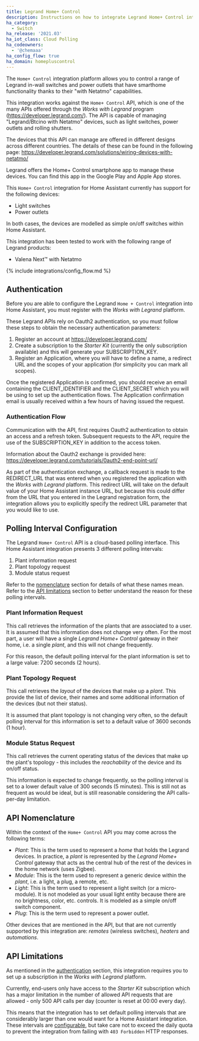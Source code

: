 ```yaml
---
title: Legrand Home+ Control
description: Instructions on how to integrate Legrand Home+ Control into Home Assistant.
ha_category:
  - Switch
ha_release: '2021.03'
ha_iot_class: Cloud Polling
ha_codeowners:
  - '@chemaaa'
ha_config_flow: true
ha_domain: homepluscontrol
---
```


The `Home+ Control` integration platform allows you to control a range of Legrand in-wall switches and power outlets that have smarthome functionality thanks to their "with Netatmo" capabilities. 

This integration works against the `Home+ Control` API, which is one of the many APIs offered through the *Works with Legrand* program (https://developer.legrand.com/). The API is capable of managing "Legrand/Btcino with Netatmo" devices, such as light switches, power outlets and rolling shutters.

The devices that this API can manage are offered in different designs across different countries. The details of these can be found in the following page: https://developer.legrand.com/solutions/wiring-devices-with-netatmo/

Legrand offers the Home+ Control smartphone app to manage these devices. You can find this app in the Google Play and Apple App stores.

This `Home+ Control` integration for Home Assistant currently has support for the following devices: 
- Light switches
- Power outlets

In both cases, the devices are modelled as simple on/off switches within Home Assistant.

This integration has been tested to work with the following range of Legrand products:
- Valena Next™ with Netatmo

{% include integrations/config_flow.md %}

## Authentication

Before you are able to configure the Legrand `Home + Control` integration into Home Assistant, you must register with the *Works with Legrand* platform.

These Legrand APIs rely on Oauth2 authentication, so you must follow these steps to obtain the necessary authentication parameters:

1) Register an account at https://developer.legrand.com/
2) Create a subscription to the *Starter Kit* (currently the only subscription available) and this will generate your SUBSCRIPTION_KEY.
3) Register an Application, where you will have to define a name, a redirect URL and the scopes of your application (for simplicity you can mark all scopes). 

Once the registered Application is confirmed, you should receive an email containing the CLIENT_IDENTIFIER and the CLIENT_SECRET which you will be using to set up the authentication flows. The Application confirmation email is usually received within a few hours of having issued the request.

### Authentication Flow

Communication with the API, first requires Oauth2 authentication to obtain an access and a refresh token. Subsequent requests to the API, require the use of the SUBSCRIPTION_KEY in addition to the access token.

Information about the Oauth2 exchange is provided here: https://developer.legrand.com/tutorials/0auth2-end-point-url/

As part of the authentication exchange, a callback request is made to the REDIRECT_URL that was entered when you registered the application with the *Works with Legrand* platform. This redirect URL will take on the default value of your Home Assistant instance URL, but because this could differ from the URL that you entered in the Legrand registration form, the integration allows you to explicitly specify the redirect URL parameter that you would like to use.

## Polling Interval Configuration

The Legrand `Home+ Control` API is a cloud-based polling interface. This Home Assistant integration presents 3 different polling intervals:
1) Plant information request
2) Plant topology request
3) Module status request

Refer to the [nomenclature](#api-nomenclature) section for details of what these names mean.
Refer to the [API limitations](#api-limitations) section to better understand the reason for these polling intervals.

### Plant Information Request

This call retrieves the information of the plants that are associated to a user. It is assumed that this information does not change very often. For the most part, a user will have a single *Legrand Home+ Control* gateway in their home, i.e. a single *plant*, and this will not change frequently.

For this reason, the default polling interval for the plant information is set to a large value: 7200 seconds (2 hours).

### Plant Topology Request

This call retrieves the *layout* of the devices that make up a *plant*. This provide the list of device, their names and some additional information of the devices (but not their status).

It is assumed that plant topology is not changing very often, so the default polling interval for this information is set to a default value of 3600 seconds (1 hour).

### Module Status Request

This call retrieves the current operating status of the devices that make up the plant's topology - this includes the *reachability* of the device and its on/off status. 

This information is expected to change frequently, so the polling interval is set to a lower default value of 300 seconds (5 minutes). This is still not as frequent as would be ideal, but is still reasonable considering the API calls-per-day limitation.


## API Nomenclature

Within the context of the `Home+ Control` API you may come across the following terms:
* *Plant*: This is the term used to represent a *home* that holds the Legrand devices. In practice, a *plant* is represented by the *Legrand Home+ Control* gateway that acts as the central hub of the rest of the devices in the home network (uses Zigbee).
* *Module*: This is the term used to represent a generic device within the *plant*, i.e. a light, a plug, a remote, etc.
* *Light*: This is the term used to represent a light switch (or a micro-module). It is not modeled as your usual light entity because there are no brightness, color, etc. controls. It is modeled as a simple on/off switch component.
* *Plug*: This is the term used to represent a power outlet.

Other devices that are mentioned in the API, but that are not currently supported by this integration are: *remotes* (wireless switches), *heaters* and *automations*.

## API Limitations

As mentioned in the [authentication](#authentication) section, this integration requires you to set up a subscription in the *Works with Legrand* platform. 

Currently, end-users only have access to the *Starter Kit* subscription which has a major limitation in the number of allowed API requests that are allowed - only 500 API calls per day (counter is reset at 00:00 every day).

This means that the integration has to set default polling intervals that are considerably larger than one would want for a Home Assistant integration. These intervals are [configurable](#polling-interval-configuration), but take care not to exceed the daily quota to prevent the integration from failing with `403 Forbidden` HTTP responses.






